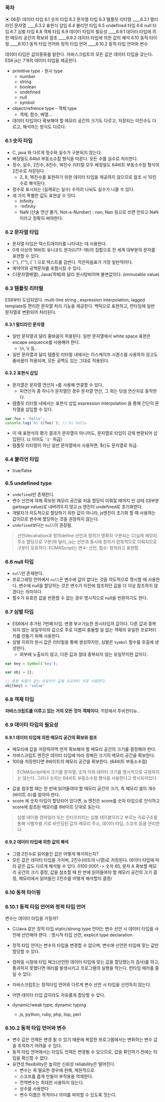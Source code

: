### 목차
▣ 06장: 데이터 타입
6.1 숫자 타입
6.2 문자열 타입
6.3 템플릿 리터럴
\_\_\_\_6.3.1 멀티라인 문자열
\_\_\_\_6.3.2 표현식 삽입
6.4 불리언 타입
6.5 undefined 타입
6.6 null 타입
6.7 심벌 타입
6.8 객체 타입
6.9 데이터 타입의 필요성
\_\_\_\_6.9.1 데이터 타입에 의한 메모리 공간의 확보와 참조
\_\_\_\_6.9.2 데이터 타입에 의한 값의 해석
6.10 동적 타이핑
\_\_\_\_6.10.1 동적 타입 언어와 정적 타입 언어
\_\_\_\_6.10.2 동적 타입 언어와 변수


데이터 타입은 값의종류를 말한다. 자바스크립트의 모든 값은 데이터 타입을 갖는다. ES6 js는 7개의 데이터 타입을 제공한다.
- primitive type - 원시 type
	- number
	- string
	- boolean
	- undefined
	- null
	- symbol
- object/refrence type - 객체 type
	- 객체, 함수, 배열...
- 데이터 타입마다 확보해야 할 메모리 공간의 크기도 다르고, 저장되는 이진수도 다르고, 해석하는 방식도 다르다.
### 6.1 숫자 타입
- C, java 와 다르게 정수와 실수가 구분되지 않는다.
- 배정밀도 64bit 부동소수점 형식을 따른다. 모든 수를 실수로 처리한다.
- 정수, 실수, 2진수, 8진수, 16진수 리터럴 모두 배정밀도 64비트 부동소수점 형식의 2진수로 저장된다.
	- 2, 8, 16진수를 표현하기 위한 데이터 타입을 제공하지 않으므로 참조 시 10진수로 해석된다.
- 정수로 표시되는 (실제로는 실수) 수끼리 나눠도 실수가 나올 수 있다.
- 세 가지 특별한 값도 표현살 수 잇다.
	- Infinity
	- -Infinity
	- NaN (산술 연산 불가, Not-a-Number) : nan, Nan 등으로 쓰면 안되고 NaN이라고 정확히 써야한다.
### 6.2 문자열 타입
- 문자열 타입은 텍스트데이터를 나타내는 데 사용한다.
- 0개 이상의 16비트 유니코드 문자(UTF-16)의 집합으로 전 세계 대부분의 문자를 표현할 수 있다.
- (''), (""), (\`\`) 으로 텍스트를 감싼다. 작은따옴표가 가장 일반적이다.
- 예약어와 공백문자를 포함시킬 수 있다.
- C(문자열배열), Java(객체)와 달리 원시탕비이며 불변값이다. (immutable value)
### 6.3 템플릿 리터럴
ES6부터 도입되었다. multi-line string , expression interpolation, lagged template등 편리한 문자열 처리 기능을 제공한다.
백틱으로 표현하고, 런타임에 일반 문자열로 변환되어 처리된다. 
#### 6.3.1 멀티라인 문자열
- 일반 문자열과 달리 줄바꿈이 허용된다. 일반 문자열에서 white space 표현은 escape sequence를 사용해야 한다.
	- \n, \r 등..
- 일반 문자열과 달리 템플릿 리터럴 내에서는 이스케이프 시퀀스를 사용하지 않고도 줄바꿈이 허용되며, 모든 공백도 있는 그대로 적용된다. 
#### 6.3.2 표현식 삽입
- 문자열은 문자열 연산자 `+`를 사용해 연결할 수 있다.
	- 피연산자 중 하나가 문자열인 경우 문자열 연산, 그 외는 덧셈 연산자로 동작한다.
- 템플릿 리터럴 내에서는 표현식 삽입 expression interpolation 을 통해 간단히 문자열을 삽입할 수 있다.
```js
var foo = 'hello';
console.log(`hi ${foo}`); // hi hello
```
- 이 때 표현식의 평가 결과가 문자열이 아니어도, 문자열로 타입이 강제 변환되어 삽입된다. (`1` 이어도 `'1'` 취급)
- 템플릿 리터럴이 아닌 일반 문자열에서 사용하면, ${}도 문자열로 취급.
### 6.4 불리언 타입
- true/false
### 6.5 undefined type
- `undefined`만 존재한다.
- 변수 선언에 의해 확보된 메모리 공간을 처음 할당이 이뤄질 때까지 빈 상태 (대부분 garbage value)로 내버려두지 않고 js 엔진이 undefined로 초기화한다.
- 개발자가 의도적으로 할당하기 위한 값이 아니라, js엔진이 초기화 할 때 사용하는 값이므로 변수에 할당하는 것을 권장하지 않는다.
- `undefined`보다는 `null`이 권장됨.
> 선언decalration과 정의define
> 선언과 정의가 명확히 구분되는 C(실제 메모리주소 할당으로 구분)와 달리, js는 선언과 동시에 정의가 암묵적으로 이뤄지므로 구분이 모호하다.
> ECMAScript는 변수: 선언, 함수: 정의라고 표현함.
### 6.6 null 타입
- `null`만 존재한다.
- 프로그래밍 언어에서 `null`은 변수에 값이 없다는 것을 의도적으로 명시할 때 사용한다. 변수에 null을 할당하는 것은 변수가 이전에 참조하던 값을 더 이상 참조하지 않겠다는 의미이다.
- 함수가 유효한 값을 반환할 수 없는 경우 명시적으로 null을 반환하기도 한다.
### 6.7 심벌 타입
- ES6에서 추가된 7번째 타입. 변경 부ㄹ가능한 원시타입의 값이다. 다른 값과 중복되지 않는 유일무이의 값으로 주로 이름이 충돌할 일 없는 객체의 유일한 프로퍼티 키를 만들기 위해 사용한다.
- 심벌 이외의 원시 값은 리터럴을 통해 생성하지만, 심벌은 `Symbol` 함수를 호출에 생성한다.
	- 외부에 노출되지 않고, 다른 값과 절대 중복되지 않는 유일무이한 값이다.
```js
var key = Symbol('key');

var obj = {};

// 충돌 위험이 없는 유일무이 값을 프로퍼티 키로 사용한다.
obj[key] = 'value'
```

### 6.8 객체 타입
**자바스크립트를 이루고 있는 거의 모든 것이 객체이다.**
11장에서 투비컨티뉴..

### 6.9 데이터 타입의 필요성
#### 6.9.1 데이터 타입에 의한 메모리 공간의 확보와 참조
- 메모리에 값을 저장하려멱 먼저 확보해야 할 메모리 공간의 크기를 결정해야 한다.
- 자바스크립트 엔진은 데이터 타입에 따라 정해진 크기의 메모리 공간을 확보한다.
- 100을 저장한다면 8바이트의 메모리 공간을 확보한다. (64비트 부동소수점)
> ECMAScript에서 크기를 문자열, 숫자 이외 데이터 크기를 명시적으로 규정하지는 않는다. 그러나 숫자는 64비트 부동소수점 형식을 사용한다고 명시되어있다.
- 값을 참조할 때는 한 번에 읽어들여야 할 메모리 공간의 크기, 즉 메모리 셀의 개수(바이트 수)를 알아야 한다.
- score 에 숫자 타입이 할당되어 있다면, js 엔진은 score를 숫자 타입으로 인식하고 score에 참조된 메모리를 8바이트 단위로 읽는다.
> 심벌 테이블
> 컴파일러 또는 인터프리터는 심벌 테이블이라고 부르는 자료구조를 통해 식별자를 키로 바인딩된 값의 메모리 주소, 데이터 타입, 스코프 등을 관리한다.
#### 6.9.2 데이터 타입에 의한 값의 해석
- 그럼 2진수로 읽어들인 값은 어떻게 해석하는지?
- 모든 값은 데이터 타입을 가지며, 2진수(비트의 나열)로 저장된다. 데이터 타입에 따라 같은 값도 다르게 해석될 수 있다. 0100 0001 -> 숫자 65, 문자 A
확보할 메모리 공간의 크기 결정, 값을 참조할 때 한 번에 읽어들여야 할 메모리 공간의 크기 결정, 메모리에서 읽어들인 2진수를 어떻게 해석할지 결정/

### 6.10 동적 타이핑
### 6.10.1 동적 타입 언어와 정적 타입 언어
변수는 데이터 타입을 가질까?
- C/Java 같은 정적 타입 static/strong type 언어는 변수 선언 시 데이터 타입을 사전에 선언해야 한다. : 명시적 타입 선언, explicit type declaration
- 정적 타입 언어는 변수의 타입을 변경할 수 없으며, 변수에 선언한 타입에 맞는 값만 할당할 수 있다.
- 컴파일 시점에 타입 체크(선언한 데이터 타입에 맞는 값을 할당했는지 검사)를 하고, 통과하지 못했다면 에러를 발생시키고 프로그램의 실행을 막는다. 런타임 에러를 줄일 수 있다.

- 자바스크립트는 정적타입 언어와 다르게 변수 선언 시 타입을 선언하지 않는다.
- 어떤 데이터 타입 값이라도 자유롭게 할당할 수 있다.
- dynamic/weak type, dynamic typing
	- js, python, ruby, php, lisp, perl
### 6.10.2 동적 타입 언어와 변수
- 변수 값은 언제든 변경 될 수 있기 때문에 복잡한 프로그램에서는 변화하는 변수 값을 추적하기 어려울 수 있다.
- 동적 타입 언어에서는 타입도 언제든 변경될 수 있으므로, 값을 확인하기 전에는 타입을 확신할 수 없다.
- 유연성 flexibility은 높지만 신뢰성 reliability은 떨어진다.
	- 변수는 꼭 필요한 경우에 한해, 제한적으로
	- 스코프를 좁게 만들어 부작용을 억제한다.
	- 전역변수는 최대한 사용하지 않는다.
	- 상수를 사용한다
	- 변수 이름은 목적이나 의미를 파악할 수 있도록 짓는다.
